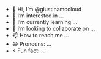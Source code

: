 - 👋 Hi, I’m @giustinamccloud
- 👀 I’m interested in ...
- 🌱 I’m currently learning ...
- 💞️ I’m looking to collaborate on ...
- 📫 How to reach me ...
- 😄 Pronouns: ...
- ⚡ Fun fact: ...

<!---
giustinamccloud/giustinamccloud is a ✨ special ✨ repository because its `README.md` (this file) appears on your GitHub profile.
You can click the Preview link to take a look at your changes.
--->
